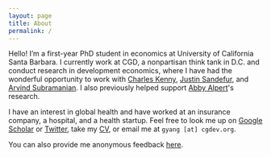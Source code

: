```yaml
---
layout: page
title: About
permalink: /
---
```


Hello! I’m a first-year PhD student in economics at University of California Santa Barbara. I currently work at CGD, a nonpartisan think tank in D.C. and conduct research in development economics, where I have had the wonderful opportunity to work with [Charles Kenny](https://www.cgdev.org/expert/charles-kenny), [Justin Sandefur](https://www.cgdev.org/expert/justin-sandefur), and [Arvind Subramanian](https://www.arvindsubramanian.org/). I also previously helped support [Abby Alpert](https://hcmg.wharton.upenn.edu/profile/alpertab/)'s research. 

I have an interest in global health and have worked at an insurance company, a hospital, and a health startup. Feel free to look me up on [Google Scholar](https://scholar.google.com/citations?user=Fp-U810AAAAJ&hl=en&oi=ao) or [Twitter](https://twitter.com/iamgeorgeyang), take my [CV](documents/resume_2022-04-17.pdf), or email me at `gyang [at] cgdev.org`.

You can also provide me anonymous feedback [here](https://docs.google.com/forms/d/e/1FAIpQLSf53XGT5LnXXOS5kcLwp7RYuEHevfgNayXYWJVdEaJdZVS3Nw/viewform).